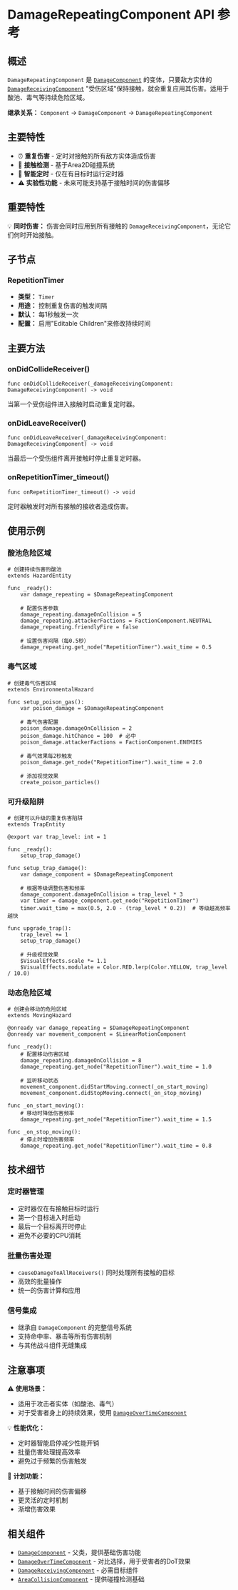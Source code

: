 # DamageRepeatingComponent API 参考

## 概述

`DamageRepeatingComponent` 是 [`DamageComponent`](DamageComponent.md) 的变体，只要敌方实体的 [`DamageReceivingComponent`](DamageReceivingComponent.md) "受伤区域"保持接触，就会重复应用其伤害。适用于酸池、毒气等持续危险区域。

**继承关系：**
`Component` → `DamageComponent` → `DamageRepeatingComponent`

## 主要特性

- ⏰ **重复伤害** - 定时对接触的所有敌方实体造成伤害
- 🎯 **接触检测** - 基于Area2D碰撞系统
- 🔄 **智能定时** - 仅在有目标时运行定时器
- ⚠️ **实验性功能** - 未来可能支持基于接触时间的伤害偏移

## 重要特性

💡 **同时伤害：** 伤害会同时应用到所有接触的 `DamageReceivingComponent`，无论它们何时开始接触。

## 子节点

### RepetitionTimer
- **类型：** `Timer`
- **用途：** 控制重复伤害的触发间隔
- **默认：** 每1秒触发一次
- **配置：** 启用"Editable Children"来修改持续时间

## 主要方法

### onDidCollideReceiver()
```gdscript
func onDidCollideReceiver(_damageReceivingComponent: DamageReceivingComponent) -> void
```
当第一个受伤组件进入接触时启动重复定时器。

### onDidLeaveReceiver()
```gdscript
func onDidLeaveReceiver(_damageReceivingComponent: DamageReceivingComponent) -> void
```
当最后一个受伤组件离开接触时停止重复定时器。

### onRepetitionTimer_timeout()
```gdscript
func onRepetitionTimer_timeout() -> void
```
定时器触发时对所有接触的接收者造成伤害。

## 使用示例

### 酸池危险区域
```gdscript
# 创建持续伤害的酸池
extends HazardEntity

func _ready():
    var damage_repeating = $DamageRepeatingComponent
    
    # 配置伤害参数
    damage_repeating.damageOnCollision = 5
    damage_repeating.attackerFactions = FactionComponent.NEUTRAL
    damage_repeating.friendlyFire = false
    
    # 设置伤害间隔（每0.5秒）
    damage_repeating.get_node("RepetitionTimer").wait_time = 0.5
```

### 毒气区域
```gdscript
# 创建毒气伤害区域
extends EnvironmentalHazard

func setup_poison_gas():
    var poison_damage = $DamageRepeatingComponent
    
    # 毒气伤害配置
    poison_damage.damageOnCollision = 2
    poison_damage.hitChance = 100  # 必中
    poison_damage.attackerFactions = FactionComponent.ENEMIES
    
    # 毒气效果每2秒触发
    poison_damage.get_node("RepetitionTimer").wait_time = 2.0
    
    # 添加视觉效果
    create_poison_particles()
```

### 可升级陷阱
```gdscript
# 创建可以升级的重复伤害陷阱
extends TrapEntity

@export var trap_level: int = 1

func _ready():
    setup_trap_damage()

func setup_trap_damage():
    var damage_component = $DamageRepeatingComponent
    
    # 根据等级调整伤害和频率
    damage_component.damageOnCollision = trap_level * 3
    var timer = damage_component.get_node("RepetitionTimer")
    timer.wait_time = max(0.5, 2.0 - (trap_level * 0.2))  # 等级越高频率越快

func upgrade_trap():
    trap_level += 1
    setup_trap_damage()
    
    # 升级视觉效果
    $VisualEffects.scale *= 1.1
    $VisualEffects.modulate = Color.RED.lerp(Color.YELLOW, trap_level / 10.0)
```

### 动态危险区域
```gdscript
# 创建会移动的危险区域
extends MovingHazard

@onready var damage_repeating = $DamageRepeatingComponent
@onready var movement_component = $LinearMotionComponent

func _ready():
    # 配置移动伤害区域
    damage_repeating.damageOnCollision = 8
    damage_repeating.get_node("RepetitionTimer").wait_time = 1.0
    
    # 监听移动状态
    movement_component.didStartMoving.connect(_on_start_moving)
    movement_component.didStopMoving.connect(_on_stop_moving)

func _on_start_moving():
    # 移动时降低伤害频率
    damage_repeating.get_node("RepetitionTimer").wait_time = 1.5

func _on_stop_moving():
    # 停止时增加伤害频率
    damage_repeating.get_node("RepetitionTimer").wait_time = 0.8
```

## 技术细节

### 定时器管理
- 定时器仅在有接触目标时运行
- 第一个目标进入时启动
- 最后一个目标离开时停止
- 避免不必要的CPU消耗

### 批量伤害处理
- `causeDamageToAllReceivers()` 同时处理所有接触的目标
- 高效的批量操作
- 统一的伤害计算和应用

### 信号集成
- 继承自 `DamageComponent` 的完整信号系统
- 支持命中率、暴击等所有伤害机制
- 与其他战斗组件无缝集成

## 注意事项

⚠️ **使用场景：**
- 适用于攻击者实体（如酸池、毒气）
- 对于受害者身上的持续效果，使用 [`DamageOverTimeComponent`](DamageOverTimeComponent.md)

💡 **性能优化：**
- 定时器智能启停减少性能开销
- 批量伤害处理提高效率
- 避免过于频繁的伤害触发

🔮 **计划功能：**
- 基于接触时间的伤害偏移
- 更灵活的定时机制
- 渐增伤害效果

## 相关组件

- [`DamageComponent`](DamageComponent.md) - 父类，提供基础伤害功能
- [`DamageOverTimeComponent`](DamageOverTimeComponent.md) - 对比选择，用于受害者的DoT效果
- [`DamageReceivingComponent`](DamageReceivingComponent.md) - 必需目标组件
- [`AreaCollisionComponent`](./AreaCollisionComponent.md) - 提供碰撞检测基础 